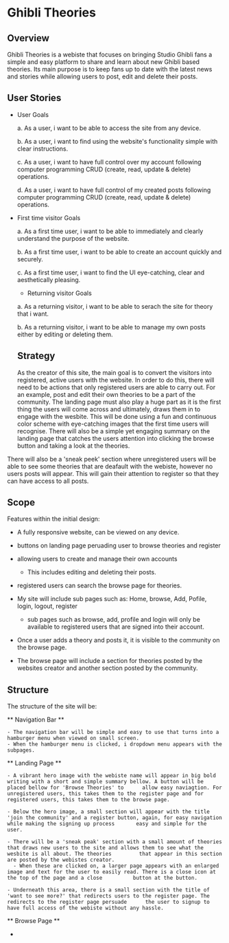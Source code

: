 # Ghibli Theories


## Overview

Ghibli Theories is a webiste that focuses on bringing Studio Ghibli fans a simple and easy platform to share and learn about new Ghibli based theories. Its main purpose is to keep fans up to date with the latest news and stories while allowing users to post, edit and delete their posts. 

## User Stories
- User Goals

  a. As a user, i want to be able to access the site from any device.
  
  b. As a user, i want to find using the website's functionality simple with clear instructions.
  
  c. As a user, i want to have full control over my account following computer programming CRUD (create, read, update & delete) operations.
  
  d. As a user, i want to have full control of my created posts following computer programming CRUD (create, read, update & delete) operations.

- First time visitor Goals


  a. As a first time user, i want to be able to immediately and clearly understand the purpose of the website.
  
  b. As a first time user, i want to be able to create an account quickly and securely.
  
  c. As a first time user, i want to find the UI eye-catching, clear and aesthetically pleasing.
  
  - Returning visitor Goals

  a. As a returning visitor, i want to be able to serach the site for theory that i want.
  
  b. As a returning visitor, i want to be able to manage my own posts either by editing or deleting them.
  
  ## Strategy
  
  As the creator of this site, the main goal is to convert the visitors into registered, active users with the website. In order to do this, there will need to be actions that only registered users are able to carry out. For an example, post and edit their own theories to be a part of the community. The landing page must also play a huge part as it is the first thing the users will come across and ultimately, draws them in to engage with the wesbite. This will be done using a fun and continuous color scheme with eye-catching images that the first time users will recognise. There will also be a simple yet engaging summary on the landing page that catches the users attention into clicking the browse button and taking a look at the theories. 
 
There will also be a 'sneak peek' section where unregistered users will be able to see some theories that are deafault with the webiste, however no users posts will appear. This will gain their attention to register so that they can have access to all posts.

  ## Scope
  
  Features within the initial design:
  
  - A fully responsive website, can be viewed on any device.
  
  - buttons on landing page peruading user to browse theories and register
  
  - allowing users to create and manage their own accounts
    - This includes editing and deleting their posts.
  
  - registered users can search the browse page for theories.

  - My site will include sub pages such as: Home, browse, Add, Pofile, login, logout, register
    - sub pages such as browse, add, profile and login will only be available to registered users that are signed into their account.
  
  - Once a user adds a theory and posts it, it is visible to the community on the browse page.

  - The browse page will include a section for theories posted by the websites creator and another section posted by the community.

  ## Structure
  
  The structure of the site will be:
  
  ** Navigation Bar **
  
    - The navigation bar will be simple and easy to use that turns into a hamburger menu when viewed on small screen.
    - When the hamburger menu is clicked, i dropdown menu appears with the subpages.
 
 ** Landing Page **
 
    - A vibrant hero image with the webiste name will appear in big bold writing with a short and simple summary bellow. A button will be placed bellow for 'Browse Theories' to      allow easy naviagtion. For unregistered users, this takes them to the register page and for registered users, this takes them to the browse page.
    
    - Below the hero image, a small section will appear with the title 'join the community' and a register button, again, for easy navigation while making the signing up process       easy and simple for the user.
    
    - There will be a 'sneak peak' section with a small amount of theories that draws new users to the site and allows them to see what the wesbite is all about. The theories         that appear in this section are posted by the webistes creator.
      - When these are clicked on, a larger page appears with an enlarged image and text for the user to easily read. There is a close icon at the top of the page and a close          button at the button.
      
    - Underneath this area, there is a small section with the title of 'want to see more?' that redirects users to the register page. The redirects to the register page persuade      the user to signup to have full access of the webiste without any hassle.
    
  ** Browse Page **
  
  - 
  
  

  
